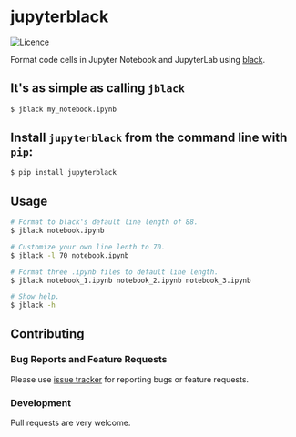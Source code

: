 # jupyterblack

[![Licence](https://img.shields.io/badge/license-MIT-blue.svg)](https://raw.githubusercontent.com/csurfer/blackcellmagic/master/LICENSE)

Format code cells in Jupyter Notebook and JupyterLab using [black](https://github.com/ambv/black).

## It's as simple as calling ```jblack```

```bash
$ jblack my_notebook.ipynb
```

## Install ```jupyterblack``` from the command line with ```pip```:

```bash
$ pip install jupyterblack
```

## Usage

```bash
# Format to black's default line length of 88.
$ jblack notebook.ipynb

# Customize your own line lenth to 70.
$ jblack -l 70 notebook.ipynb

# Format three .ipynb files to default line length.
$ jblack notebook_1.ipynb notebook_2.ipynb notebook_3.ipynb

# Show help.
$ jblack -h
```

## Contributing

### Bug Reports and Feature Requests

Please use [issue tracker](https://github.com/irahorecka/jupyterblack/issues) for reporting bugs or feature requests.

### Development

Pull requests are very welcome.
